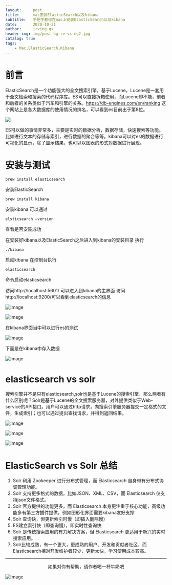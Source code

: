 ```yaml
---
layout:     post
title:      mac安装ElasticSearch以及kibana
subtitle:   手把手教你在mac上安装ElasticSearch以及kibana
date:       2020-10-21
author:     irving.gx
header-img: img/post-bg-re-vs-ng2.jpg
catalog: true
tags:
    - Mac,ElasticSearch,Kibana
---
```



# 前言
ElasticSearch是一个功能强大的全文搜索引擎，基于Lucene，Lucene是一套用于全文检索和搜索的代码程序库。ES可以直接拆箱使用，而Lucene却不能，前者和后者的关系类似于汽车和引擎的关系。https://db-engines.com/en/ranking 这个网站上是各大数据库的使用情况的排名，可以看到es目前出于第8位。

<img src="/img/kibana1.png"/>


ES可以做的事情非常多，主要是实时的数据分析，数据存储，快速搜索等功能。比如进行文本的存储与索引，进行数据的聚合等等。kibana可以对es的数据进行可视化的显示，除了显示结果，也可以以图表的形式对数据进行展现。


# 安装与测试

```
brew install elasticsearch
```
安装ElasticSearch
```
brew install kibana
```
安装kibana
可以通过
```
elsticsearch —version
```
查看是否安装成功

在安装好kibana以及ElasticSearch之后进入到kibana的安装目录
执行
```
./kibana
```
启动kibana
在控制台执行
```
elasticsearch
```
命令启动elasticsearch

访问http://localhost:5601/ 可以进入到kibana的主界面
访问http://localhost:9200/可以看到elasticsearch的信息

 ![image](https://raw.githubusercontent.com/GuoXinsayhello/GuoXinsayhello.github.io/master/img/kibana2.png)
 
 ![image](https://raw.githubusercontent.com/GuoXinsayhello/GuoXinsayhello.github.io/master/img/kibana3.png)

在kibana界面当中可以进行es的测试

 ![image](https://raw.githubusercontent.com/GuoXinsayhello/GuoXinsayhello.github.io/master/img/kibana4.png)
 
下面是在kibana中存入数据

 ![image](https://raw.githubusercontent.com/GuoXinsayhello/GuoXinsayhello.github.io/master/img/kibana5.png)

# elasticsearch vs solr

搜索引擎并不是只有elasticsearch,solr也是基于Lucene的搜索引擎，那么两者有什么区别呢？Solr是基于Lucene的全文搜索服务器，对外提供类似于Web-service的API接口。用户可以通过http请求，向搜索引擎服务器提交一定格式的文件，生成索引；也可以通过提出查找请求，并得到返回结果。

 ![image](https://raw.githubusercontent.com/GuoXinsayhello/GuoXinsayhello.github.io/master/img/kibana6.png)
 
 ![image](https://raw.githubusercontent.com/GuoXinsayhello/GuoXinsayhello.github.io/master/img/kibana7.png)
  
 ![image](https://raw.githubusercontent.com/GuoXinsayhello/GuoXinsayhello.github.io/master/img/kibana8.png)

# ElasticSearch vs Solr 总结

1. Solr 利用 Zookeeper 进行分布式管理，而 Elasticsearch 自身带有分布式协调管理功能。
2. Solr 支持更多格式的数据，比如JSON、XML、CSV，而 Elasticsearch 仅支持json文件格式。
3. Solr 官方提供的功能更多，而 Elasticsearch 本身更注重于核心功能，高级功能多有第三方插件提供，例如图形化界面需要kibana友好支撑
4. Solr 查询快，但更新索引时慢（即插入删除慢）
5. ES建立索引快（即查询慢），即实时性查询快
6. Solr 是传统搜索应用的有力解决方案，但 Elasticsearch 更适用于新兴的实时搜索应用。
7. Solr比较成熟，有一个更大，更成熟的用户、开发和贡献者社区，而 Elasticsearch相对开发维护者较少，更新太快，学习使用成本较高。
  
  



- - -
  <p align="center">如果对你有帮助，请作者喝一杯牛奶吧</p>
     
 ![image](https://raw.githubusercontent.com/GuoXinsayhello/GuoXinsayhello.github.io/master/img/wepay.jpg)


